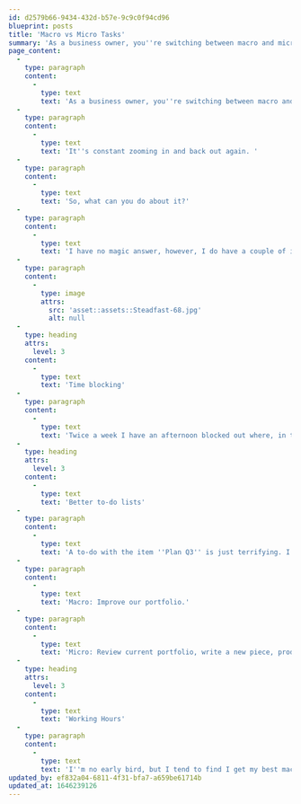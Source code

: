 ```yaml
---
id: d2579b66-9434-432d-b57e-9c9c0f94cd96
blueprint: posts
title: 'Macro vs Micro Tasks'
summary: 'As a business owner, you''re switching between macro and micro tasks throughout the day, it''s exhausting. You can be planning budgets for the next year when the phone rings about a very specific micro issue.'
page_content:
  -
    type: paragraph
    content:
      -
        type: text
        text: 'As a business owner, you''re switching between macro and micro tasks throughout the day, it''s exhausting. You can be planning budgets for the next year when the phone rings about a very specific micro issue.'
  -
    type: paragraph
    content:
      -
        type: text
        text: 'It''s constant zooming in and back out again. '
  -
    type: paragraph
    content:
      -
        type: text
        text: 'So, what can you do about it?'
  -
    type: paragraph
    content:
      -
        type: text
        text: 'I have no magic answer, however, I do have a couple of ideas. '
  -
    type: paragraph
    content:
      -
        type: image
        attrs:
          src: 'asset::assets::Steadfast-68.jpg'
          alt: null
  -
    type: heading
    attrs:
      level: 3
    content:
      -
        type: text
        text: 'Time blocking'
  -
    type: paragraph
    content:
      -
        type: text
        text: 'Twice a week I have an afternoon blocked out where, in theory, my attention is only on ''big picture ideas. I tend to close my email, slack and put my headphones on.'
  -
    type: heading
    attrs:
      level: 3
    content:
      -
        type: text
        text: 'Better to-do lists'
  -
    type: paragraph
    content:
      -
        type: text
        text: 'A to-do with the item ''Plan Q3'' is just terrifying. I don''t know about you, but I have to break down tasks like this. I use physical posit notes to keep track of this month''s macro tasks, and then a to-do list to break those down into tasks that should take no longer than 2 hours. '
  -
    type: paragraph
    content:
      -
        type: text
        text: 'Macro: Improve our portfolio.'
  -
    type: paragraph
    content:
      -
        type: text
        text: 'Micro: Review current portfolio, write a new piece, produce new graphics, create a video, plan release, etc. '
  -
    type: heading
    attrs:
      level: 3
    content:
      -
        type: text
        text: 'Working Hours'
  -
    type: paragraph
    content:
      -
        type: text
        text: 'I''m no early bird, but I tend to find I get my best macro work completed in the early hours of the morning, or late at night. Why? Nobody else is online. As a business, we try to ensure our processes are asynchronous, and in theory, disturbances should be at a minimum... but it''s not so simple in practice.'
updated_by: ef832a04-6811-4f31-bfa7-a659be61714b
updated_at: 1646239126
---
```

